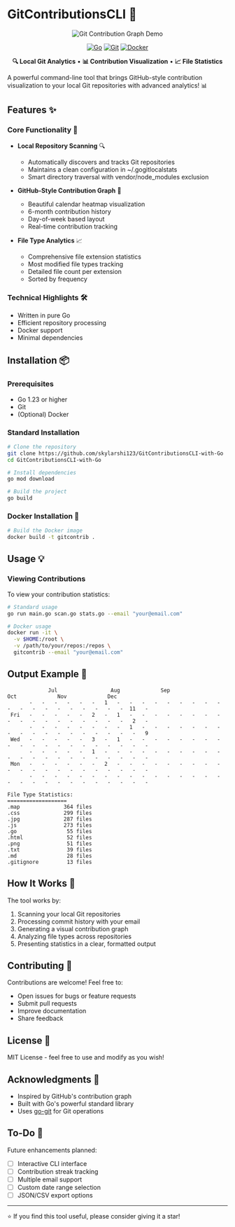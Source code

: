 # GitContributionsCLI 🚀

<div align="center">
  <img src="https://miro.medium.com/v2/resize:fit:1400/format:webp/1*WY7ELhXIVxbGlUwmhA1PSw.jpeg" alt="Git Contribution Graph Demo" />
  
  [![Go](https://img.shields.io/badge/Go-1.21+-00ADD8?style=for-the-badge&logo=go)](https://golang.org/)
  [![Git](https://img.shields.io/badge/Git-Required-F05032?style=for-the-badge&logo=git)](https://git-scm.com/)
  [![Docker](https://img.shields.io/badge/Docker-Optional-2496ED?style=for-the-badge&logo=docker)](https://www.docker.com/)
  
  <p align="center">
    <strong>🔍 Local Git Analytics</strong> • <strong>📊 Contribution Visualization</strong> • <strong>📈 File Statistics</strong>
  </p>
</div>

A powerful command-line tool that brings GitHub-style contribution visualization to your local Git repositories with advanced analytics! 📊

## Features ✨

### Core Functionality 🎯
- **Local Repository Scanning** 🔍
  - Automatically discovers and tracks Git repositories
  - Maintains a clean configuration in ~/.gogitlocalstats
  - Smart directory traversal with vendor/node_modules exclusion

- **GitHub-Style Contribution Graph** 📅
  - Beautiful calendar heatmap visualization
  - 6-month contribution history
  - Day-of-week based layout
  - Real-time contribution tracking

- **File Type Analytics** 📈
  - Comprehensive file extension statistics
  - Most modified file types tracking
  - Detailed file count per extension
  - Sorted by frequency

### Technical Highlights 🛠️
- Written in pure Go
- Efficient repository processing
- Docker support
- Minimal dependencies

## Installation 📦

### Prerequisites
- Go 1.23 or higher
- Git
- (Optional) Docker

### Standard Installation
```bash
# Clone the repository
git clone https://github.com/skylarshi123/GitContributionsCLI-with-Go
cd GitContributionsCLI-with-Go

# Install dependencies
go mod download

# Build the project
go build
```

### Docker Installation 🐳
```bash
# Build the Docker image
docker build -t gitcontrib .
```

## Usage 💡

### Viewing Contributions
To view your contribution statistics:

```bash
# Standard usage
go run main.go scan.go stats.go --email "your@email.com"

# Docker usage
docker run -it \
  -v $HOME:/root \
  -v /path/to/your/repos:/repos \
  gitcontrib --email "your@email.com"
```

## Output Example 🎨

```
             Jul                 Aug             Sep                 Oct             Nov             Dec             
       -   -   -   -   -   -   1   -   -   -   -   -   -   -   -   -   -   -   -   -   -   -   -   -   -   -  11   - 
 Fri   -   -   -   -   -   2   -   1   -   -   -   -   -   -   -   -   -   -   -   -   -   -   -   -   -   -   2   - 
       -   -   -   -   -   -   -   -   1   -   -   -   -   -   -   -   -   -   -   -   -   -   -   -   -   -   -   9 
 Wed   -   -   -   -   -   3   -   1   -   -   -   -   -   -   -   -   -   -   -   -   -   -   -   -   -   -   -   - 
       -   -   -   -   -   1   -   -   -   -   -   -   -   -   -   -   -   -   -   -   -   -   -   -   -   -   -   - 
 Mon   -   -   -   -   -   -   2   -   -   -   -   -   -   -   -   -   -   -   -   -   -   -   -   -   -   -   -   - 
       -   -   -   -   -   -   -   -   -   -   -   -   -   -   -   -   -   -   -   -   -   -   -   -   -   -   -   - 

File Type Statistics:
===================
.map              364 files
.css              299 files
.jpg              287 files
.js               273 files
.go                55 files
.html              52 files
.png               51 files
.txt               39 files
.md                28 files
.gitignore         13 files
```

## How It Works 🔧
The tool works by:
1. Scanning your local Git repositories
2. Processing commit history with your email
3. Generating a visual contribution graph
4. Analyzing file types across repositories
5. Presenting statistics in a clear, formatted output

## Contributing 🤝
Contributions are welcome! Feel free to:
- Open issues for bugs or feature requests
- Submit pull requests
- Improve documentation
- Share feedback

## License 📄
MIT License - feel free to use and modify as you wish!

## Acknowledgments 🙏
- Inspired by GitHub's contribution graph
- Built with Go's powerful standard library
- Uses [go-git](https://github.com/go-git/go-git) for Git operations

## To-Do 📝
Future enhancements planned:
- [ ] Interactive CLI interface
- [ ] Contribution streak tracking
- [ ] Multiple email support
- [ ] Custom date range selection
- [ ] JSON/CSV export options

---
⭐ If you find this tool useful, please consider giving it a star!

